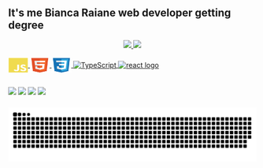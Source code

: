 ## It's me Bianca Raiane web developer getting degree

<div align="center">
 <a href="https://www.linkedin.com/in/bianca-raiane-18556b127/">
  <img height="180em" src="https://github-readme-stats.vercel.app/api?username=biancaraiiane&hide_title=false&hide_rank=false&show_icons=true&include_all_commits=true&count_private=true&disable_animations=false&theme=dracula&locale=en&hide_border=false" />
  <img height="180em" src="https://github-readme-stats.vercel.app/api/top-langs?username=biancaraiiane&locale=en&hide_title=false&layout=compact&card_width=320&langs_count=5&theme=dracula&hide_border=false" />
</div>
<div style="display: inline_block"><br>
  <img align="center" alt="Rafa-Js" height="30" width="40" src="https://raw.githubusercontent.com/devicons/devicon/master/icons/javascript/javascript-plain.svg">
  <img align="center" alt="Rafa-HTML" height="30" width="40" src="https://raw.githubusercontent.com/devicons/devicon/master/icons/html5/html5-original.svg">
  <img align="center" alt="Rafa-CSS" height="30" width="40" src="https://raw.githubusercontent.com/devicons/devicon/master/icons/css3/css3-original.svg">
  <img align="center" alt="TypeScript" height="30" width="40" src="https://cdn.jsdelivr.net/gh/devicons/devicon/icons/typescript/typescript-original.svg" />
  <img align="center" alt="react logo" height="30" width="40" src="https://cdn.jsdelivr.net/gh/devicons/devicon/icons/react/react-original.svg"  />
</div>

##

<div>
 <a href="https://www.instagram.com/biancaraiiane/" target="_blank"><img src="https://img.shields.io/badge/-Instagram-%23E4405F?style=for-the-badge&logo=instagram&logoColor=white" target="_blank"></a>
 <a href="https://discord.com/channels/@me" target="_blank"><img src="https://img.shields.io/badge/Discord-7289DA?style=for-the-badge&logo=discord&logoColor=white" target="_blank"></a> 
 <a href = "https://mail.google.com/mail/u/0/#inbox"><img src="https://img.shields.io/badge/-Gmail-%23333?style=for-the-badge&logo=gmail&logoColor=white" target="_blank"></a>
 <a href="https://www.linkedin.com/in/bianca-raiane-18556b127/" target="_blank"><img src="https://img.shields.io/badge/-LinkedIn-%230077B5?style=for-the-badge&logo=linkedin&logoColor=white" target="_blank"></a> 
 
  </div>

###

<img src="https://raw.githubusercontent.com/biancaraiiane/biancaraiiane/output/snake.svg" alt="Snake animation" />

